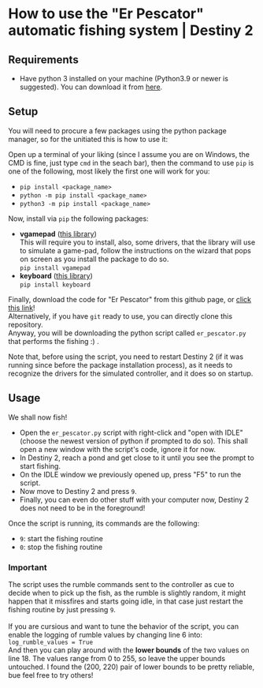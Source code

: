 # How to use the "Er Pescator" automatic fishing system | Destiny 2

## Requirements

- Have python 3 installed on your machine (Python3.9 or newer is suggested). You can download it from [here](https://www.python.org/downloads/release/python-3917/).

## Setup

You will need to procure a few packages using the python package manager, so for the unitiated this is how to use it: <br>

Open up a terminal of your liking (since I assume you are on Windows, the CMD is fine, just type `cmd` in the seach bar), then the command to use `pip` is one of the following, most likely the first one will work for you:
- `pip install <package_name>`
- `python -m pip install <package_name>`
- `python3 -m pip install <package_name>`

Now, install via `pip` the following packages:

- **vgamepad** ([this library](https://pypi.org/project/vgamepad/)) <br>
    This will require you to install, also, some drivers, that the library will use to simulate a game-pad, follow the instructions on the wizard that pops on screen as you install the package to do so.<br>
    `pip install vgamepad`
- **keyboard** ([this library](https://pypi.org/project/keyboard/))<br>
    `pip install keyboard`

Finally, download the code for "Er Pescator" from this github page, or [click this link](blob:https://github.com/06a684fe-7eba-4260-8d32-ea9bfd551099)!<br>
Alternatively, if you have `git` ready to use, you can directly clone this repository.<br>
Anyway, you will be downloading the python script called `er_pescator.py` that performs the fishing :) .

Note that, before using the script, you need to restart Destiny 2 (if it was running since before the package installation process), as it needs to recognize the drivers for the simulated controller, and it does so on startup.

## Usage

We shall now fish!
- Open the `er_pescator.py` script with right-click and "open with IDLE" (choose the newest version of python if prompted to do so). This shall open a new window with the script's code, ignore it for now.
- In Destiny 2, reach a pond and get close to it until you see the prompt to start fishing.
- On the IDLE window we previously opened up, press "F5" to run the script.
- Now move to Destiny 2 and press `9`.
- Finally, you can even do other stuff with your computer now, Destiny 2 does not need to be in the foreground!

Once the script is running, its commands are the following:
- `9`: start the fishing routine
- `0`: stop the fishing routine

### **Important**
The script uses the rumble commands sent to the controller as cue to decide when to pick up the fish, as the rumble is slightly random, it might happen that it missfires and starts going idle, in that case just restart the fishing routine by just pressing `9`.<br><br>
If you are cursious and want to tune the behavior of the script, you can enable the logging of rumble values by changing line 6 into:<br>
`log_rumble_values = True`<br>
And then you can play around with the **lower bounds** of the two values on line 18. The values range from 0 to 255, so leave the upper bounds untouched. I found the (200, 220) pair of lower bounds to be pretty reliable, bue feel free to try others!